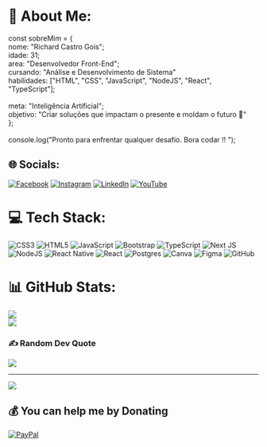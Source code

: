 # 💫 About Me:
const sobreMim = {<br>            nome: "Richard Castro Gois";<br>           idade: 31;<br>           area: "Desenvolvedor Front-End";<br>           cursando: "Análise e Desenvolvimento de Sistema"<br>           habilidades: ["HTML", "CSS", "JavaScript", "NodeJS", "React", "TypeScript"];<br><br>           meta: "Inteligência Artificial";<br>           objetivo: "Criar soluções que impactam o presente e moldam o futuro 🚀"<br>};<br><br>console.log("Pronto para enfrentar qualquer desafio. Bora codar !! ");


## 🌐 Socials:
[![Facebook](https://img.shields.io/badge/Facebook-%231877F2.svg?logo=Facebook&logoColor=white)](https://facebook.com/https://www.facebook.com/richard.castro.980/) [![Instagram](https://img.shields.io/badge/Instagram-%23E4405F.svg?logo=Instagram&logoColor=white)](https://instagram.com/https://www.instagram.com/richardcastrogois/) [![LinkedIn](https://img.shields.io/badge/LinkedIn-%230077B5.svg?logo=linkedin&logoColor=white)](https://linkedin.com/in/www.linkedin.com/in/richard-castro-00a6b42bb) [![YouTube](https://img.shields.io/badge/YouTube-%23FF0000.svg?logo=YouTube&logoColor=white)](https://youtube.com/@https://www.youtube.com/@richardcastro115) 

# 💻 Tech Stack:
![CSS3](https://img.shields.io/badge/css3-%231572B6.svg?style=for-the-badge&logo=css3&logoColor=white) ![HTML5](https://img.shields.io/badge/html5-%23E34F26.svg?style=for-the-badge&logo=html5&logoColor=white) ![JavaScript](https://img.shields.io/badge/javascript-%23323330.svg?style=for-the-badge&logo=javascript&logoColor=%23F7DF1E) ![Bootstrap](https://img.shields.io/badge/bootstrap-%238511FA.svg?style=for-the-badge&logo=bootstrap&logoColor=white) ![TypeScript](https://img.shields.io/badge/typescript-%23007ACC.svg?style=for-the-badge&logo=typescript&logoColor=white) ![Next JS](https://img.shields.io/badge/Next-black?style=for-the-badge&logo=next.js&logoColor=white) ![NodeJS](https://img.shields.io/badge/node.js-6DA55F?style=for-the-badge&logo=node.js&logoColor=white) ![React Native](https://img.shields.io/badge/react_native-%2320232a.svg?style=for-the-badge&logo=react&logoColor=%2361DAFB) ![React](https://img.shields.io/badge/react-%2320232a.svg?style=for-the-badge&logo=react&logoColor=%2361DAFB) ![Postgres](https://img.shields.io/badge/postgres-%23316192.svg?style=for-the-badge&logo=postgresql&logoColor=white) ![Canva](https://img.shields.io/badge/Canva-%2300C4CC.svg?style=for-the-badge&logo=Canva&logoColor=white) ![Figma](https://img.shields.io/badge/figma-%23F24E1E.svg?style=for-the-badge&logo=figma&logoColor=white) ![GitHub](https://img.shields.io/badge/github-%23121011.svg?style=for-the-badge&logo=github&logoColor=white)
# 📊 GitHub Stats:
![](https://github-readme-stats.vercel.app/api?username=richardcastrogois&theme=react&hide_border=false&include_all_commits=true&count_private=true)<br/>
![](https://github-readme-stats.vercel.app/api/top-langs/?username=richardcastrogois&theme=react&hide_border=false&include_all_commits=true&count_private=true&layout=compact)

### ✍️ Random Dev Quote
![](https://quotes-github-readme.vercel.app/api?type=horizontal&theme=radical)

---
[![](https://visitcount.itsvg.in/api?id=richardcastrogois&icon=0&color=0)](https://visitcount.itsvg.in)

  ## 💰 You can help me by Donating
  [![PayPal](https://img.shields.io/badge/PayPal-00457C?style=for-the-badge&logo=paypal&logoColor=white)](https://paypal.me/richard.castrogois@gmail.com) 

  
<!-- Proudly created with GPRM ( https://gprm.itsvg.in ) -->
